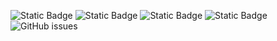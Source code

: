 ![Static Badge](https://img.shields.io/badge/blacklists-60-000000) ![Static Badge](https://img.shields.io/badge/blacklisted-3067511-cc0000) ![Static Badge](https://img.shields.io/badge/whitelisted-2243-00CC00) ![Static Badge](https://img.shields.io/badge/streaming_blacklist-28107-000000) ![GitHub issues](https://img.shields.io/github/issues/fabriziosalmi/blacklists)
